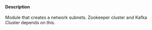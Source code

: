 #### Description

Module that creates a network subnets.
Zookeeper cluster and Kafka Cluster depends on this.

